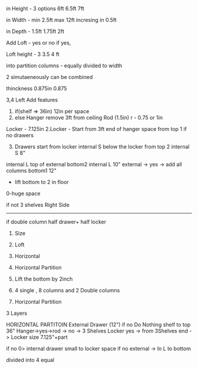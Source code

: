 in Height - 3 options
6ft 6.5ft 7ft

in Width - min 2.5ft max 12ft incresing in 0.5ft

in Depth - 1.5ft 1.75ft 2ft

Add Loft - yes or no
if yes,

Loft height - 3 3.5 4 ft 

into partition
columns - equally divided to width

2 simutaeneously can be combined
 

thinckness 0.875in
0.875


3,4
Left
Add features
1. if(shelf => 36in) 12in per space
1. else Hanger remove 3ft from ceiling Rod (1.5in) r - 0.75 or 1in

Locker - 7.125in
2.Locker  - Start from 3ft end of hanger space from top 1
if no drawers

3. Drawers  start from locker
internal S below the locker  from top 2 internal S 8"

internal L top of external bottom2 internal L 10"
external -> yes -> add all columns bottom1 12"


- lift bottom to 2 in floor 

0-huge space 

if not 3 shelves 
Right Side
____________


if double column half drawer+ half locker
1. Size
2. Loft
3. Horizontal
4.  Horizontal Partition


1. Lift the bottom by 2inch
2. 4 single , 8 columns and 2 Double columns
3. Horizontal Partition

3 Layers

HORIZONTAL PARTITOIN
External Drawer (12") if no Do Nothing
shelf to top 36"
Hanger->yes->rod -> no -> 3 Shelves
Locker yes -> from 3Shelves end ->  Locker size 7.125"+part

if no 0> internal drawer small to locker space
if no external -> In L to bottom


divided into 4 equal 